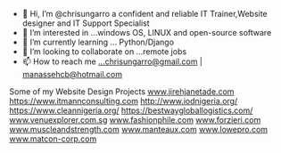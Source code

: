 - 👋 Hi, I’m @chrisungarro a confident and reliable IT Trainer,Website designer and IT Support Specialist
- 👀 I’m interested in ...windows OS, LINUX and open-source software
- 🌱 I’m currently learning ... Python/Django
- 💞️ I’m looking to collaborate on ...remote jobs
- 📫 How to reach me ...chrisungarro@gmail.com | manassehcb@hotmail.com

Some of my Website Design Projects
www.jirehjanetade.com
https://www.itmannconsulting.com
http://www.iodnigeria.org/
https://www.cleannigeria.org/
https://bestwaygloballogistics.com/
www.venuexplorer.com.sg
www.fashionphile.com
www.forzieri.com
www.muscleandstrength.com
www.manteaux.com
www.lowepro.com
www.matcon-corp.com





<!---
chrisungarro/chrisungarro is a ✨ special ✨ repository because its `README.md` (this file) appears on your GitHub profile.
You can click the Preview link to take a look at your changes.
--->

